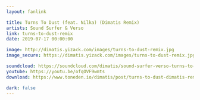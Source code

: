 ```yaml
---
layout: fanlink

title: Turns To Dust (feat. Nilka) (Dimatis Remix)
artists: Sound Surfer & Verso
link: turns-to-dust-remix
date: 2019-07-17 00:00:00

image: http://dimatis.yizack.com/images/turns-to-dust-remix.jpg
image_secure: https://dimatis.yizack.com/images/turns-to-dust-remix.jpg

soundcloud: https://soundcloud.com/dimatis/sound-surfer-verso-turns-to-dust-feat-nilka-dimatis-remix
youtube: https://youtu.be/ofqOVF9wmts
download: https://www.toneden.io/dimatis/post/turns-to-dust-dimatis-remix

dark: false
---
```

